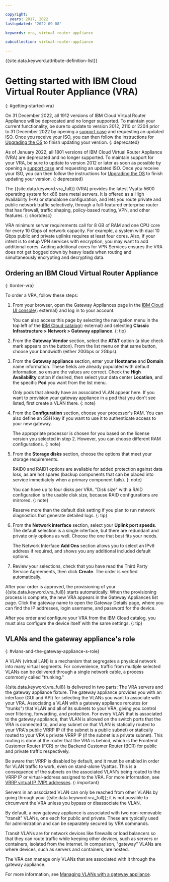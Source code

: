 ```yaml
---

copyright:
  years: 2017, 2022
lastupdated: "2022-09-08"

keywords: vra, virtual router appliance

subcollection: virtual-router-appliance

---
```


{{site.data.keyword.attribute-definition-list}}

# Getting started with IBM Cloud Virtual Router Appliance (VRA)
{: #getting-started-vra}

On 31 December 2022, all 1912 versions of IBM Cloud Virtual Router Appliance will be deprecated and no longer supported. To maintain your current functionality, be sure to update to version 2012, 2110 or 2204 prior to 31 December 2022 by opening a [support case](/docs/gateway-appliance?topic=gateway-appliance-getting-help) and requesting an updated ISO. Once you receive your ISO, you can then follow the instructions for [Upgrading the OS](/docs/virtual-router-appliance?topic=virtual-router-appliance-upgrading-the-os) to finish updating your version.
{: deprecated}

As of January 2022, all 1801 versions of IBM Cloud Virtual Router Appliance (VRA) are deprecated and no longer supported. To maintain support for your VRA, be sure to update to version 2012 or later as soon as possible by opening a [support case](/docs/gateway-appliance?topic=gateway-appliance-getting-help) and requesting an updated ISO. Once you receive your ISO, you can then follow the instructions for [Upgrading the OS](/docs/virtual-router-appliance?topic=virtual-router-appliance-upgrading-the-os) to finish updating your version.
{: deprecated}

The {{site.data.keyword.vra_full}} (VRA) provides the latest Vyatta 5600 operating system for x86 bare metal servers. It is offered as a High Availability (HA) or standalone configuration, and lets you route private and public network traffic selectively, through a full-featured enterprise router that has firewall, traffic shaping, policy-based routing, VPN, and other features.
{: shortdesc}

VRA minimum server requirements call for 8 GB of RAM and one CPU core for every 10 Gbps of network capacity. For example, a system with dual 10 Gbps public and private uplinks requires at least four cores. Also, if your intent is to setup VPN services with encryption, you may want to add additional cores. Adding additional cores for VPN Services ensures the VRA does not get bogged down by heavy loads when routing and simultaneously encrypting and decrypting data.

## Ordering an IBM Cloud Virtual Router Appliance
{: #order-vra}

To order a VRA, follow these steps:

1. From your browser, open the Gateway Appliances page in the [IBM Cloud UI console](https://{DomainName}/gen1/infrastructure/provision/gateway){: external} and log in to your account.

   You can also access this page by selecting the navigation menu in the top left of the [IBM Cloud catalog](https://{DomainName}/){: external} and selecting **Classic Infrastructure > Network > Gateway appliance**.
   {: tip}

2. From the **Gateway Vendor** section, select the **AT&T** option (a blue check mark appears on the button). From the list menu on that same button, choose your bandwidth (either 20Gbps or 2Gbps).

3. From the **Gateway appliance** section, enter your **Hostname** and **Domain** name information. These fields are already populated with default information, so ensure the values are correct. Check the **High Availability** option if desired, then select your data center **Location**, and the specific **Pod** you want from the list menu.

   Only pods that already have an associated VLAN appear here. If you want to provision your gateway appliance in a pod that you don't see listed, first create a VLAN there.
   {: note}

4. From the **Configuration** section, choose your processor's RAM. You can also define an SSH key if you want to use it to authenticate access to your new gateway.

   The appropriate processor is chosen for you based on the license version you selected in step 2. However, you can choose different RAM configurations.
   {: note}

5. From the **Storage disks** section, choose the options that meet your storage requirements.

   RAID0 and RAID1 options are available for added protection against data loss, as are hot spares (backup components that can be placed into service immediately when a primary component fails).
   {: note}

   You can have up to four disks per VRA. "Disk size" with a RAID configuration is the usable disk size, because RAID configurations are mirrored.
   {: note}

   Reserve more than the default disk setting if you plan to run network diagnostics that generate detailed logs.
   {: tip}

6. From the **Network interface** section, select your **Uplink port speeds**. The default selection is a single interface, but there are redundant and private only options as well. Choose the one that best fits your needs.

   The Network Interface **Add Ons** section allows you to select an IPv6 address if required, and shows you any additional included default options.

7. Review your selections, check that you have read the Third Party Service Agreements, then click **Create**. The order is verified automatically.

After your order is approved, the provisioning of your {{site.data.keyword.vra_full}} starts automatically. When the provisioning process is complete, the new VRA appears in the Gateway Appliances list page. Click the gateway name to open the Gateway Details page, where you can find the IP addresses, login username, and password for the device.  

After you order and configure your VRA from the IBM Cloud catalog, you must also configure the device itself with the same settings.
{: tip}

## VLANs and the gateway appliance's role
{: #vlans-and-the-gateway-appliance-s-role}

A VLAN (virtual LAN) is a mechanism that segregates a physical network into many virtual segments. For convenience, traffic from multiple selected VLANs can be delivered through a single network cable, a process commonly called "trunking."

{{site.data.keyword.vra_full}} is delivered in two parts: The VRA servers and the gateway appliance fixture. The gateway appliance provides you with an interface (GUI and API) for selecting the VLANs you want to associate with your VRA. Associating a VLAN with a gateway appliance reroutes (or "trunks") that VLAN and all of its subnets to your VRA, giving you control over filtering, forwarding, and protection. For every VLAN that is associated to the gateway appliance, that VLAN is allowed on the switch ports that the VRA is connected to, and any subnet on that VLAN is statically routed to your VRA's public VRRP IP (if the subnet is a public subnet) or statically routed to your VRA's private VRRP IP (if the subnet is a private subnet). This routing is done at the router that the VRA is behind, which is the Frontend Customer Router (FCR) or the Backend Customer Router (BCR) for public and private traffic respectively.

Be aware that VRRP is disabled by default, and it must be enabled in order for VLAN traffic to work, even on stand-alone Vyattas. This is a consequence of the subnets on the associated VLAN's being routed to the VRRP IP or virtual-address assigned to the VRA. For more information, see [VRRP virtual IP (VIP) addresses](/docs/virtual-router-appliance?topic=virtual-router-appliance-working-with-high-availability-and-vrrp#vrrp-virtual-ip-vip-addresses).
{: important}

Servers in an associated VLAN can only be reached from other VLANs by going through your {{site.data.keyword.vra_full}}; it is not possible to circumvent the VRA unless you bypass or disassociate the VLAN.

By default, a new gateway appliance is associated with two non-removable "transit" VLANs, one each for public and private. These are typically used for administration and can be separately secured by VRA commands.

Transit VLANs are for network devices like firewalls or load balancers so that they can route traffic while keeping other devices, such as servers or containers, isolated from the internet. In comparison, "gateway" VLANs are where devices, such as servers and containers, are hosted.

The VRA can manage only VLANs that are associated with it through the gateway appliance.

For more information, see [Managing VLANs with a gateway appliance](/docs/virtual-router-appliance?topic=virtual-router-appliance-managing-vlans-and-gateway-appliances).
